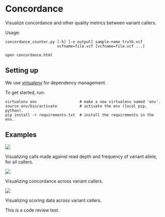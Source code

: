 # Concordance

Visualize concordance and other quality metrics between variant callers.

Usage:

    concordance_counter.py [-h] [-o output] sample-name truth.vcf
                           vcfname=file.vcf [vcfname=file.vcf ...]

    open concordance.html

## Setting up

We use [virtualenv](https://pypi.python.org/pypi/virtualenv) for dependency management.

To get started, run:

    virtualenv env                   # make a new virtualenv named 'env'.
    source env/bin/activate          # activate the env (local pip, python).
    pip install -r requirements.txt  # install the requirements in the env.

## Examples


![](http://link.isaachodes.io/image/3v362B0g1t3B/Screen%20Shot%202014-05-22%20at%204.57.29%20PM.png)

Visualizing calls made against read depth and frequency of variant allele, for all callers.

![](http://link.isaachodes.io/image/003d052e053b/Screen%20Shot%202014-05-22%20at%204.58.00%20PM.png)

Visualizing concordance across variant callers.

![](http://link.isaachodes.io/image/383244063D1q/Screen%20Shot%202014-05-22%20at%204.59.16%20PM.png)

Visualizing scoring data across variant callers.

This _is_ a code review test.
